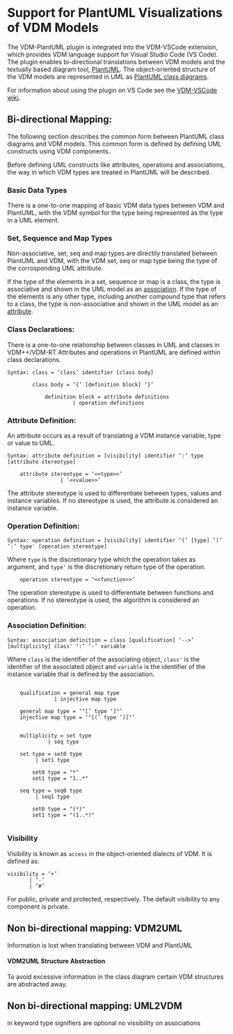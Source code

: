 
# Support for PlantUML Visualizations of VDM Models 
The VDM-PlantUML plugin is integrated into the VDM-VSCode extension, which provides VDM language support for Visual Studio Code (VS Code). 
The plugin enables bi-directional translations between VDM models and the textually based diagram tool, [PlantUML](https://plantuml.com/). 
The object-oriented structure of the VDM models are represented in UML as [PlantUML class diagrams](https://plantuml.com/class-diagram).

For information about using the plugin on VS Code see the [VDM-VSCode wiki](https://github.com/overturetool/vdm-vscode/wiki/Translation#Translate-to-UML).

## Bi-directional Mapping:
The following section describes the common form between PlantUML class diagrams and VDM models. This common form is defined by defining UML constructs using VDM components.  

Before defining UML constructs like attributes, operations and associations, the way in which VDM types are treated in PlantUML will be described.  

### Basic Data Types
There is a one-to-one mapping of basic VDM data types between VDM and PlantUML, 
with the VDM symbol for the type being represented as the type in a UML element.


### Set, Sequence and Map Types
Non-associative, set, seq and map types are directily translated between PlantUML and VDM, with the VDM set, seq or map type being the type of the corrosponding UML attribute. 

If the type of the elements in a set, sequence or map is a class, the type is associative and shown in the UML model as an [association](https://github.com/jolnd/vdm-plantuml-plugin#association-definition). If the type of the elements is any other type, including another compound type that refers to a class, the type is non-associative and shown in the UML model as an [attribute](https://github.com/jolnd/vdm-plantuml-plugin#attribute-definition).


### Class Declarations:
There is a one-to-one relationship between classes in UML and classes in VDM++/VDM-RT 
Attributes and operations in PlantUML are defined within class declarations. 

```
Syntax: class = ‘class’ identifier [class body] 

		class body = ‘{’ [definition block] ‘}’
			
			definition block = attribute definitions
					 | operation definitions		   
```

### Attribute Definition:
An attribute occurs as a result of translating a VDM instance variable, type or value to UML.

```
Syntax: attribute definition = [visibility] identifier ‘:’ type [attribute stereotype]

	attribute stereotype = ‘<<type>>’
			     | ‘<<value>>’	
```
The attribute stereotype is used to differentiate between types, values and instance variables. If no stereotype is used, the attribute is considered an instance variable.  

### Operation Definition:
```
Syntax: operation definition = [visibility] identifier ‘(’ [type] ‘)’ ‘:’ type' [operation stereotype]

``` 
Where `type` is the discretionary type which the operation takes as argument, and `type'` is the discretionary return type of the operation.   
```
	operation stereotype = ‘<<function>>’
```
The operation stereotype is used to differentiate between functions and operations. If no stereotype is used, the algorithm is considered an operation.


### Association Definition:
```
Syntax:	association definition = class [qualification] ‘-->’ [multiplicity] class' ‘:’ ‘-’ variable 
``` 

Where `class` is the identifier of the associating object, `class'` is the identifier of the associated object and `variable` is the identifier of the instance variable that is defined by the association.


``` 

	qualification = general map type
		       | injective map type

	general map type = ‘"[’ type ‘]"’ 
	injective map type = ‘"[(’ type ‘)]"’ 


	multiplicity = set type
		     | seq type

	set type = set0 type
		 | set1 type

		set0 type = "*"
		set1 type = "1..*"

	seq type = seq0 type
		 | seq1 type

		set0 type = "(*)"
		set1 type = "(1..*)"
    
``` 

### Visibility
Visibility is known as `access` in the object-oriented dialects of VDM. 
It is defined as:

``` 
visibility = ‘+’
	   | ‘-’
	   | ‘#’    
``` 
For public, private and protected, respectively. The default visibility to any component is private.


## Non bi-directional mapping: VDM2UML
Information is lost when translating between VDM and PlantUML

#### VDM2UML Structure Abstraction
To avoid excessive information in the class diagram certain VDM structures are abstracted away.






## Non bi-directional mapping: UML2VDM
in keyword
type signifiers are optional
no vissibility on associations
